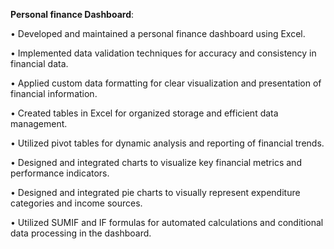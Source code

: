 **Personal finance Dashboard**:

•	Developed and maintained a personal finance dashboard using Excel.

•	Implemented data validation techniques for accuracy and consistency in financial data.

•	Applied custom data formatting for clear visualization and presentation of financial information.

•	Created tables in Excel for organized storage and efficient data management.

•	Utilized pivot tables for dynamic analysis and reporting of financial trends.

•	Designed and integrated charts to visualize key financial metrics and performance indicators.

•	Designed and integrated pie charts to visually represent expenditure categories and income sources.

•	Utilized SUMIF and IF formulas for automated calculations and conditional data processing in the dashboard.
